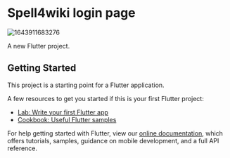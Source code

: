 # Spell4wiki login page 
![1643911683276](https://user-images.githubusercontent.com/92242259/152403307-76e7052e-7325-4a76-8bf3-b72d4160a1b7.jpg)

A new Flutter project.

## Getting Started

This project is a starting point for a Flutter application.

A few resources to get you started if this is your first Flutter project:

- [Lab: Write your first Flutter app](https://flutter.dev/docs/get-started/codelab)
- [Cookbook: Useful Flutter samples](https://flutter.dev/docs/cookbook)

For help getting started with Flutter, view our
[online documentation](https://flutter.dev/docs), which offers tutorials,
samples, guidance on mobile development, and a full API reference.
